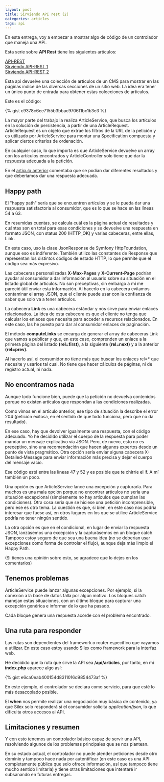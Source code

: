 ```yaml
---
layout: post
title: Sirviendo API rest (2)
categories: articles
tags: api
---
```


En esta entrega, voy a empezar a mostrar algo de código de un controlador que maneja una API.

Esta serie sobre **API Rest** tiene los siguientes artículos:

[API-REST](/api-rest)  
[Sirviendo API-REST 1](/sirviendo-api-rest-1)  
[Sirviendo API-REST 2](/sirviendo-api-rest-2)

Esta api devuelve una colección de artículos de un CMS para mostrar en las páginas índice de las diversas secciones de un sitio web. La idea era tener un único punto de entrada para obtener estas colecciones de artículos.

Este es el código:

{% gist c9378c6ee7155b3bbac9706f1bc1b3e3 %}

La mayor parte del trabajo la realiza ArticleService, que busca los artículos en la solución de persistencia, a partir de una ArticleRequest. ArticleRequest es un objeto que extrae los filtros de la URL de la petición y es utilizado por ArticleService para montar una Specification compuesta y aplicar ciertos criterios de ordenación.

En cualquier caso, lo que importa es que ArticleService devuelve un array con los artículos encontrados y ArticleController solo tiene que dar la respuesta adecuada a la petición.

En el [artículo anterior](/sirviendo-api-rest-1) comentaba que se podían dar diferentes resultados y que deberíamos dar una respuesta adecuada.

## Happy path

El "happy path" sería que se encuentren artículos y se le pueda dar una respuesta satisfactoria al consumidor, que es lo que se hace en las líneas 54 a 63.

En resumidas cuentas, se calcula cuál es la página actual de resultados y cuántas son en total para esas condiciones y se devuelve una respuesta en formato JSON, con status 200 (HTTP_OK) y varias cabeceras, entre ellas, Link.

En este caso, uso la clase JsonResponse de Symfony HttpFoundation, aunque eso es indiferente. También utilizo las constantes de Response que representan los distintos códigos de estado HTTP, lo que permite que el código sea más expresivo.

Las cabeceras personalizadas **X-Max-Pages** y **X-Current-Page** podrían ayudar al consumidor a dar información al usuario sobre su situación en el listado global de artículos. No son preceptivas, sin embargo a mí me pareció útil enviar esta información. Al hacerlo en la cabecera evitamos contaminar el array JSON, que el cliente puede usar con la confianza de saber que solo va a tener artículos.

La cabecera **Link** es una cabecera estándar y nos sirve para enviar enlaces relacionados. La idea de esta cabecera es que el cliente no tenga que calcular los enlaces que necesita para acceder a recursos relacionados. En este caso, las he puesto para dar al consumidor enlaces de paginación.

El método **computeLinks** se encarga de generar el array de cabeceras Link que vamos a publicar y que, en este caso, comprenden un enlace a la primera página del listado **(rel=first)**, a la siguiente **(rel=next)** y a la anterior **(rel=prev)**.

Al hacerlo así, el consumidor no tiene más que buscar los enlaces rel=* que necesite y usarlos tal cual. No tiene que hacer cálculos de páginas, ni de registro actual, ni nada.

## No encontramos nada

Aunque todo funcione bien, puede que la petición no devuelva contenidos porque no existen artículos que respondan a las condiciones realizadas.

Como vimos en el artículo anterior, ese tipo de situación la describe el error 204 (petición exitosa, en el sentido de que todo funciona, pero que no da resultado).

En ese caso, hay que devolver igualmente una respuesta, con el código adecuado. Yo he decidido utilizar el cuerpo de la respuesta para poder mandar un mensaje explicativo vía JSON. Pero, de nuevo, esto no es preceptivo, sino una recomendación que hacen algunos expertos desde un punto de vista pragmático. Otra opción sería enviar alguna cabecera X-Detailed-Message para enviar información más precisa y dejar el cuerpo del mensaje vacío.

Ese código está entre las líneas 47 y 52 y es posible que te chirríe el if. A mí también un poco.

Una opción es que ArticleService lance una excepción y capturarla. Para muchos es una mala opción porque no encontrar artículos no sería una situación excepcional (simplemente no hay artículos que cumplan las condiciones). Otra cosa sería que se hiciese una petición incomprensible, pero ese es otro tema. La cuestión es que, si bien, en este caso nos podría interesar que fuese así, en otros lugares en los que se utilice ArticleService podría no tener ningún sentido.

La otra opción es que en el condicional, en lugar de enviar la respuesta JSON, lanzásemos una excepción y la capturásemos en un bloque catch. Tampoco estoy seguro de que sea una buena idea (no se deberían usar excepciones como forma de controlar el flujo), aunque deja más limpio el Happy Path.

(Si tienes una opinión sobre esto, se agradece que lo dejes en los comentarios)

## Tenemos problemas

ArticleService puede lanzar algunas excepciones. Por ejemplo, si la conexión a la base de datos falla por algún motivo. Los bloques catch manejan estas situaciones, con un último bloque para capturar una excepción genérica e informar de lo que ha pasado.

Cada bloque genera una respuesta acorde con el problema encontrado.

## Una ruta para responder

Las rutas son dependientes del framework o router específico que vayamos a utilizar. En este caso estoy usando Silex como framework para la interfaz web.

He decidido que la ruta que sirve la API sea **/api/articles**, por tanto, en mi **index.php** aparece algo así:

{% gist e6ca0eab400154d8311016d9854473af %}

En este ejemplo, el controlador se declara como servicio, para que esté lo más desacoplado posible.

El **when** nos permite realizar una negociación muy básica de contenido, ya que Silex solo responderá si el consumidor solicita _application/json_, lo que dificulta otros accesos al API.

## Limitaciones y resumen

Y con esto tenemos un controlador básico capaz de servir una API, resolviendo algunos de los problemas principales que se nos plantean.

En su estado actual, el controlador no puede atender peticiones desde otro dominio y tampoco hace nada por autentificar (en este caso es una API completamente pública que solo ofrece información, así que tampoco tiene mucho sentido limitarla) y tiene otras limitaciones que intentaré ir subsanando en futuras entregas.
